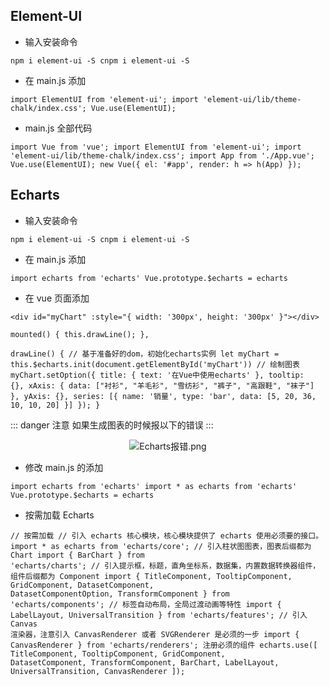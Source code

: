 ## Element-UI

- 输入安装命令

```vue
npm i element-ui -S cnpm i element-ui -S
```

- 在 main.js 添加

```vue
import ElementUI from 'element-ui'; import 'element-ui/lib/theme-chalk/index.css'; Vue.use(ElementUI);
```

- main.js 全部代码

```vue
import Vue from 'vue'; import ElementUI from 'element-ui'; import 'element-ui/lib/theme-chalk/index.css'; import App from './App.vue'; Vue.use(ElementUI); new Vue({ el: '#app', render: h => h(App) });
```

## Echarts

- 输入安装命令

```vue
npm i element-ui -S cnpm i element-ui -S
```

- 在 main.js 添加

```vue
import echarts from 'echarts' Vue.prototype.$echarts = echarts
```

- 在 vue 页面添加

```vue
<div id="myChart" :style="{ width: '300px', height: '300px' }"></div>
```

```vue
mounted() { this.drawLine(); },
```

```vue
drawLine() { // 基于准备好的dom，初始化echarts实例 let myChart = this.$echarts.init(document.getElementById('myChart')) // 绘制图表 myChart.setOption({ title: { text: '在Vue中使用echarts' }, tooltip:
{}, xAxis: { data: ["衬衫", "羊毛衫", "雪纺衫", "裤子", "高跟鞋", "袜子"] }, yAxis: {}, series: [{ name: '销量', type: 'bar', data: [5, 20, 36, 10, 10, 20] }] }); }
```

::: danger 注意
如果生成图表的时候报以下的错误
:::

<div align="center">
    <img :src="$withBase('/img/vue-cli/Echarts报错.png')" alt="Echarts报错.png">
</div>

- 修改 main.js 的添加

```vue {1}
import echarts from 'echarts' import * as echarts from 'echarts' Vue.prototype.$echarts = echarts
```

- 按需加载 Echarts

```vue
// 按需加载 // 引入 echarts 核心模块，核心模块提供了 echarts 使用必须要的接口。 import * as echarts from 'echarts/core'; // 引入柱状图图表，图表后缀都为 Chart import { BarChart } from
'echarts/charts'; // 引入提示框，标题，直角坐标系，数据集，内置数据转换器组件，组件后缀都为 Component import { TitleComponent, TooltipComponent, GridComponent, DatasetComponent,
DatasetComponentOption, TransformComponent } from 'echarts/components'; // 标签自动布局，全局过渡动画等特性 import { LabelLayout, UniversalTransition } from 'echarts/features'; // 引入 Canvas
渲染器，注意引入 CanvasRenderer 或者 SVGRenderer 是必须的一步 import { CanvasRenderer } from 'echarts/renderers'; 注册必须的组件 echarts.use([ TitleComponent, TooltipComponent, GridComponent,
DatasetComponent, TransformComponent, BarChart, LabelLayout, UniversalTransition, CanvasRenderer ]);
```
